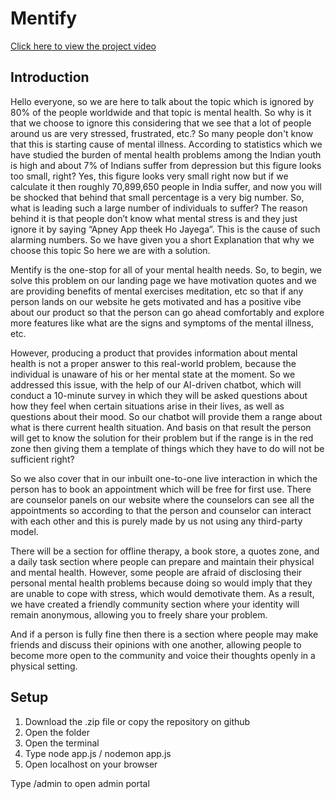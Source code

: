 # Mentify
[Click here to view the project video]( https://youtu.be/Q6v9yDNf2p8 )
## Introduction
Hello everyone, so we are here to talk about the topic which is ignored by 80% of the people worldwide and that topic is mental health. So why is it that we choose to ignore this considering that we see that a lot of people around us are very stressed, frustrated, etc.? So many people don't know that this is starting cause of mental illness. According to statistics which we have studied the burden of mental health problems among the Indian youth is high and about 7% of Indians suffer from depression but this figure looks too small, right? Yes, this figure looks very small right now but if we calculate it then roughly 70,899,650 people in India suffer, and now you will be shocked that behind that small percentage is a very big number. So, what is leading such a large number of individuals to suffer? The reason behind it is that people don’t know what mental stress is and they just ignore it by saying “Apney App theek Ho Jayega”. This is the cause of such alarming numbers. So we have given you a short Explanation that why we choose this topic So here we are with a solution.

Mentify is the one-stop for all of your mental health needs. So, to begin, we solve this problem on our landing page we have motivation quotes and we are providing benefits of mental exercises meditation, etc so that if any person lands on our website he gets motivated and has a positive vibe about our product so that the person can go ahead comfortably and explore more features like what are the signs and symptoms of the mental illness, etc.

However, producing a product that provides information about mental health is not a proper answer to this real-world problem, because the individual is unaware of his or her mental state at the moment. So we addressed this issue, with the help of our AI-driven chatbot, which will conduct a 10-minute survey in which they will be asked questions about how they feel when certain situations arise in their lives, as well as questions about their mood. So our chatbot will provide them a range about what is there current health situation. And basis on that result the person will get to know the solution for their problem but if the range is in the red zone then giving them a template of things which they have to do will not be sufficient right?

So we also cover that in our inbuilt one-to-one live interaction in which the person has to book an appointment which will be free for first use. There are counselor panels on our website where the counselors can see all the appointments so according to that the person and counselor can interact with each other and this is purely made by us not using any third-party model.

There will be a section for offline therapy, a book store, a quotes zone, and a daily task section where people can prepare and maintain their physical and mental health. However, some people are afraid of disclosing their personal mental health problems because doing so would imply that they are unable to cope with stress, which would demotivate them. As a result, we have created a friendly community section where your identity will remain anonymous, allowing you to freely share your problem.

And if a person is fully fine then there is a section where people may make friends and discuss their opinions with one another, allowing people to become more open to the community and voice their thoughts openly in a physical setting.
## Setup
1) Download the .zip file or copy the repository on github
2) Open the folder
3) Open the terminal
4) Type node app.js / nodemon app.js
5) Open localhost on your browser

Type /admin to open admin portal
